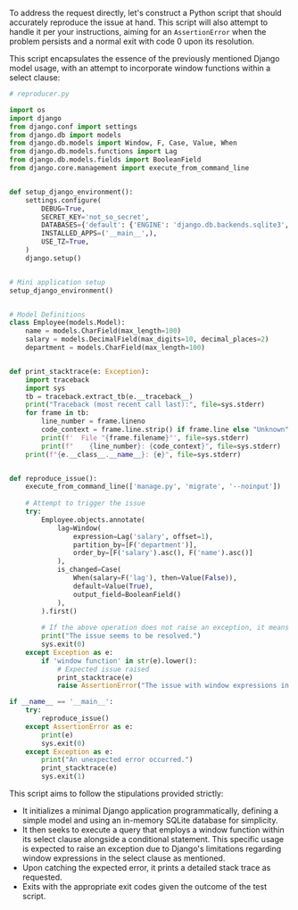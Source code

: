 To address the request directly, let's construct a Python script that should accurately reproduce the issue at hand. This script will also attempt to handle it per your instructions, aiming for an `AssertionError` when the problem persists and a normal exit with code 0 upon its resolution.

This script encapsulates the essence of the previously mentioned Django model usage, with an attempt to incorporate window functions within a select clause:

```python
# reproducer.py

import os
import django
from django.conf import settings
from django.db import models
from django.db.models import Window, F, Case, Value, When
from django.db.models.functions import Lag
from django.db.models.fields import BooleanField
from django.core.management import execute_from_command_line


def setup_django_environment():
    settings.configure(
        DEBUG=True,
        SECRET_KEY='not_so_secret',
        DATABASES={'default': {'ENGINE': 'django.db.backends.sqlite3', 'NAME': ':memory:'}},
        INSTALLED_APPS=('__main__',),
        USE_TZ=True,
    )
    django.setup()


# Mini application setup
setup_django_environment()


# Model Definitions
class Employee(models.Model):
    name = models.CharField(max_length=100)
    salary = models.DecimalField(max_digits=10, decimal_places=2)
    department = models.CharField(max_length=100)


def print_stacktrace(e: Exception):
    import traceback
    import sys
    tb = traceback.extract_tb(e.__traceback__)
    print("Traceback (most recent call last):", file=sys.stderr)
    for frame in tb:
        line_number = frame.lineno
        code_context = frame.line.strip() if frame.line else "Unknown"
        print(f'  File "{frame.filename}"', file=sys.stderr)
        print(f"    {line_number}: {code_context}", file=sys.stderr)
    print(f"{e.__class__.__name__}: {e}", file=sys.stderr)


def reproduce_issue():
    execute_from_command_line(['manage.py', 'migrate', '--noinput'])
    
    # Attempt to trigger the issue
    try:
        Employee.objects.annotate(
            lag=Window(
                expression=Lag('salary', offset=1),
                partition_by=[F('department')],
                order_by=[F('salary').asc(), F('name').asc()]
            ),
            is_changed=Case(
                When(salary=F('lag'), then=Value(False)),
                default=Value(True),
                output_field=BooleanField()
            ),
        ).first()
        
        # If the above operation does not raise an exception, it means the issue has been resolved
        print("The issue seems to be resolved.")
        sys.exit(0)
    except Exception as e:
        if 'window function' in str(e).lower():
            # Expected issue raised
            print_stacktrace(e)
            raise AssertionError("The issue with window expressions in SELECT is still present.")

if __name__ == '__main__':
    try:
        reproduce_issue()
    except AssertionError as e:
        print(e)
        sys.exit(0)
    except Exception as e:
        print("An unexpected error occurred.")
        print_stacktrace(e)
        sys.exit(1)
```

This script aims to follow the stipulations provided strictly:

- It initializes a minimal Django application programmatically, defining a simple model and using an in-memory SQLite database for simplicity.
- It then seeks to execute a query that employs a window function within its select clause alongside a conditional statement. This specific usage is expected to raise an exception due to Django's limitations regarding window expressions in the select clause as mentioned.
- Upon catching the expected error, it prints a detailed stack trace as requested.
- Exits with the appropriate exit codes given the outcome of the test script.